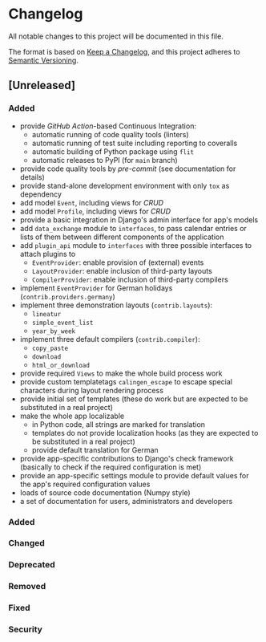 # Changelog
All notable changes to this project will be documented in this file.

The format is based on [Keep a Changelog](https://keepachangelog.com/en/1.0.0/),
and this project adheres to [Semantic Versioning](https://semver.org/spec/v2.0.0.html).

## [Unreleased]
### Added
- provide _GitHub Action_-based Continuous Integration:
  - automatic running of code quality tools (linters)
  - automatic running of test suite including reporting to coveralls
  - automatic building of Python package using ``flit``
  - automatic releases to PyPI (for ``main`` branch)
- provide code quality tools by _pre-commit_ (see documentation for details)
- provide stand-alone development environment with only ``tox`` as dependency
- add model ``Event``, including views for _CRUD_
- add model ``Profile``, including views for _CRUD_
- provide a basic integration in Django's admin interface for app's models
- add ``data_exchange`` module to ``interfaces``, to pass calendar entries or
  lists of them between different components of the application
- add ``plugin_api`` module to ``interfaces`` with three possible interfaces to
  attach plugins to
  - ``EventProvider``: enable provision of (external) events
  - ``LayoutProvider``: enable inclusion of third-party layouts
  - ``CompilerProvider``: enable inclusion of third-party compilers
- implement ``EventProvider`` for German holidays (``contrib.providers.germany``)
- implement three demonstration layouts (``contrib.layouts``):
  - ``lineatur``
  - ``simple_event_list``
  - ``year_by_week``
- implement three default compilers (``contrib.compiler``):
  - ``copy_paste``
  - ``download``
  - ``html_or_download``
- provide required ``Views`` to make the whole build process work
- provide custom templatetags ``calingen_escape`` to escape special characters
  during layout rendering process
- provide initial set of templates (these do work but are expected to be
  substituted in a real project)
- make the whole app localizable
  - in Python code, all strings are marked for translation
  - templates do not provide localization hooks (as they are expected to be
    substituted in a real project)
  - provide default translation for German
- provide app-specific contributions to Django's check framework (basically to
  check if the required configuration is met)
- provide an app-specific settings module to provide default values for the
  app's required configuration values
- loads of source code documentation (Numpy style)
- a set of documentation for users, administrators and developers


### Added
### Changed
### Deprecated
### Removed
### Fixed
### Security
